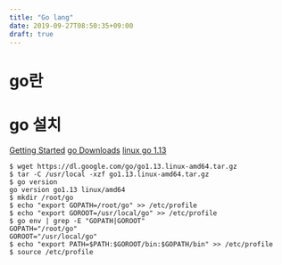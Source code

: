 ```yaml
---
title: "Go lang"
date: 2019-09-27T08:50:35+09:00
draft: true
---
```


# go란

# go 설치
[Getting Started](https://golang.org/doc/install)
[go Downloads](https://golang.org/dl/)
[linux go 1.13](https://dl.google.com/go/go1.13.linux-amd64.tar.gz)

```
$ wget https://dl.google.com/go/go1.13.linux-amd64.tar.gz
$ tar -C /usr/local -xzf go1.13.linux-amd64.tar.gz
$ go version
go version go1.13 linux/amd64
$ mkdir /root/go
$ echo "export GOPATH=/root/go" >> /etc/profile
$ echo "export GOROOT=/usr/local/go" >> /etc/profile
$ go env | grep -E "GOPATH|GOROOT"
GOPATH="/root/go"
GOROOT="/usr/local/go"
$ echo "export PATH=$PATH:$GOROOT/bin:$GOPATH/bin" >> /etc/profile
$ source /etc/profile
```

